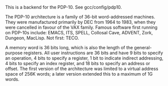 This is a backend for the PDP-10.  See gcc/config/pdp10.

The PDP-10 architecture is a family of 36-bit word-addressed machines.
They were manufactured primarily by DEC from 1964 to 1983, when they
were cancelled in favour of the VAX family.  Famous software first
running on PDP-10s include: EMACS, ITS, SPELL, Collosal Cave, ADVENT,
Zork, Dungeon, MacLisp.  Not first: TECO.

A memory word is 36 bits long, which is also the length of the
general-purpose registers.  All user instructions are 36 bits and have
9 bits to specify an operation, 4 bits to specify a register, 1 bit to
indicate indirect addressing, 4 bits to specify an index register, and
18 bits to specify an address or offset.  The first version of the
architecture was limited to a virtual address space of 256K words; a
later version extended this to a maximum of 1G words.
